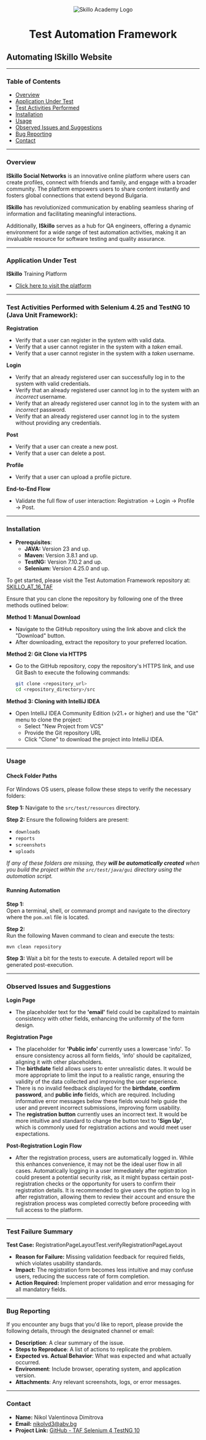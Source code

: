 <p align="center">
    <img src="skilloLogo.png" alt="Skillo Academy Logo" />
</p>


<div align="center">

# Test Automation Framework

</div>

## Automating ISkillo Website

---

### Table of Contents

- [Overview](#overview)
- [Application Under Test](#application-under-test)
- [Test Activities Performed](#test-activities-performed-with-selenium-425-and-testng-10-java-unit-framework)
- [Installation](#installation)
- [Usage](#usage)
- [Observed Issues and Suggestions](#observed-issues-and-suggestions)
- [Bug Reporting](#bug-reporting)
- [Contact](#contact)

---

### Overview

**ISkillo Social Networks** is an innovative online platform where users can create profiles, connect with friends and
family, and engage with a broader community. The platform empowers users to share content instantly and fosters global
connections that extend beyond Bulgaria.

**ISkillo** has revolutionized communication by enabling seamless sharing of information and facilitating meaningful
interactions.

Additionally, **ISkillo** serves as a hub for QA engineers, offering a dynamic environment for a wide range of test
automation activities, making it an invaluable resource for software testing and quality assurance.

---

### Application Under Test

**ISkillo** Training Platform

- [Click here to visit the platform](http://training.skillo-bg.com:4300/posts/all)

---

### Test Activities Performed with Selenium 4.25 and TestNG 10 (Java Unit Framework):

**Registration**

- Verify that a user can register in the system with valid data.
- Verify that a user cannot register in the system with a *taken* email.
- Verify that a user cannot register in the system with a *taken* username.

**Login**

- Verify that an already registered user can successfully log in to the system with valid credentials.
- Verify that an already registered user cannot log in to the system with an *incorrect* username.
- Verify that an already registered user cannot log in to the system with an *incorrect* password.
- Verify that an already registered user cannot log in to the system without providing any credentials.

**Post**

- Verify that a user can create a new post.
- Verify that a user can delete a post.

**Profile**

- Verify that a user can upload a profile picture.

**End-to-End Flow**

- Validate the full flow of user interaction: Registration → Login → Profile → Post.

---

### Installation

- **Prerequisites**:
    - **JAVA:** Version 23 and up.
    - **Maven:** Version 3.8.1 and up.
    - **TestNG:** Version 7.10.2 and up.
    - **Selenium:** Version 4.25.0 and up.

To get started, please visit the Test Automation Framework repository
at: [SKILLO_AT_16_TAF](https://github.com/Nvdimitrova/SKILLO_16_TAF)

Ensure that you can clone the repository by following one of the three methods outlined below:

**Method 1: Manual Download**

- Navigate to the GitHub repository using the link above and click the "Download" button.
- After downloading, extract the repository to your preferred location.

**Method 2: Git Clone via HTTPS**

- Go to the GitHub repository, copy the repository's HTTPS link, and use Git Bash to execute the following commands:
    ```bash
    git clone <repository_url>
    cd <repository_directory>/src
    ```

**Method 3: Cloning with IntelliJ IDEA**

- Open IntelliJ IDEA Community Edition (v21.+ or higher) and use the "Git" menu to clone the project:
    - Select "New Project from VCS"
    - Provide the Git repository URL
    - Click "Clone" to download the project into IntelliJ IDEA.

---

### Usage

#### Check Folder Paths

For Windows OS users, please follow these steps to verify the necessary folders:

**Step 1:** Navigate to the `src/test/resources` directory.

**Step 2:** Ensure the following folders are present:

- `downloads`
- `reports`
- `screenshots`
- `uploads`

*If any of these folders are missing, they **will be automatically created** when you build the project within the
`src/test/java/gui` directory using the automation script.*

#### Running Automation

**Step 1:**  
Open a terminal, shell, or command prompt and navigate to the directory where the `pom.xml` file is located.

**Step 2:**  
Run the following Maven command to clean and execute the tests:

```bash
mvn clean repository
```

**Step 3:**
Wait a bit for the tests to execute. A detailed report will be generated post-execution.

---

### Observed Issues and Suggestions

**Login Page**

- The placeholder text for the **'email'** field could be capitalized to maintain consistency with other fields,
  enhancing the uniformity of the form design.

**Registration Page**

- The placeholder for **'Public info'** currently uses a lowercase 'info'. To ensure consistency across all form fields,
  'info' should be capitalized, aligning it with other placeholders.
- The **birthdate** field allows users to enter unrealistic dates. It would be more appropriate to limit the input to a
  realistic range, ensuring the validity of the data collected and improving the user experience.
- There is no invalid feedback displayed for the **birthdate**, **confirm password**, and **public info** fields, which
  are required. Including informative error messages below these fields would help guide the user and prevent incorrect
  submissions, improving form usability.
- The **registration button** currently uses an incorrect text. It would be more intuitive and standard to change the
  button text to **'Sign Up'**, which is commonly used for registration actions and would meet user expectations.

**Post-Registration Login Flow**

- After the registration process, users are automatically logged in. While this enhances convenience, it may not be the
  ideal user flow in all cases. Automatically logging in a user immediately after registration could present a potential
  security risk, as it might bypass certain post-registration checks or the opportunity for users to confirm their
  registration details. It is recommended to give users the option to log in after registration, allowing them to review
  their account and ensure the registration process was completed correctly before proceeding with full access to the
  platform.

---

### Test Failure Summary

**Test Case:** RegistrationPageLayoutTest.verifyRegistrationPageLayout

- **Reason for Failure:** Missing validation feedback for required fields, which violates usability standards.
- **Impact:** The registration form becomes less intuitive and may confuse users, reducing the success rate of form
  completion.
- **Action Required:** Implement proper validation and error messaging for all mandatory fields.

---

### Bug Reporting

If you encounter any bugs that you'd like to report, please provide the following details, through the designated
channel or email:

- **Description**: A clear summary of the issue.
- **Steps to Reproduce**: A list of actions to replicate the problem.
- **Expected vs. Actual Behavior**: What was expected and what actually occurred.
- **Environment**: Include browser, operating system, and application version.
- **Attachments**: Any relevant screenshots, logs, or error messages.

---

### Contact

- **Name:** Nikol Valentinova Dimitrova
- **Email:** [nikolvd3@abv.bg](mailto:nikolvd3@abv.bg)
- **Project Link:** [GitHub - TAF Selenium 4 TestNG 10](https://github.com/Nvdimitrova/SKILLO_16_TAF)